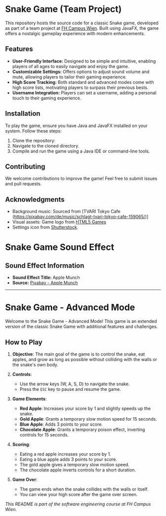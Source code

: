 # Snake Game (Team Project)

This repository hosts the source code for a classic Snake game, developed as part of a team project at [FH Campus Wien](https://www.fh-campuswien.ac.at/).
Built using JavaFX, the game offers a nostalgic gameplay experience with modern enhancements.

## Features

- **User-Friendly Interface:** Designed to be simple and intuitive, enabling players of all ages to easily navigate and enjoy the game.
- **Customizable Settings:** Offers options to adjust sound volume and mute, allowing players to tailor their gaming experience.
- **High Score Tracking:** Both standard and advanced modes come with high score lists, motivating players to surpass their previous bests.
- **Username Integration:** Players can set a username, adding a personal touch to their gaming experience.

## Installation

To play the game, ensure you have Java and JavaFX installed on your system. Follow these steps:

1. Clone the repository:
2. Navigate to the cloned directory.
3. Compile and run the game using a Java IDE or command-line tools.

## Contributing

We welcome contributions to improve the game! Feel free to submit issues and pull requests.

## Acknowledgments

- Background music: Sourced from [TVARI Tokyo Cafe (https://pixabay.com/de/music/schlagt-tvari-tokyo-cafe-159065/)]
- Visual assets: Game logo from [HTML5 Games](https://html5-games.io)
- Settings icon from [Shutterstock](https://www.shutterstock.com).

# Snake Game Sound Effect
## Sound Effect Information
- **Sound Effect Title:** Apple Munch
- **Source:** [Pixabay - Apple Munch](https://pixabay.com/sound-effects/apple-munch-40169/)
 ---

# Snake Game - Advanced Mode

Welcome to the Snake Game - Advanced Mode! This game is an extended version of the classic Snake Game with additional features and challenges.

## How to Play

1. **Objective**: The main goal of the game is to control the snake, eat apples, and grow as long as possible without colliding with the walls or the snake's own body.

2. **Controls**:
   - Use the arrow keys (W, A, S, D) to navigate the snake.
   - Press the `ESC` key to pause and resume the game.

3. **Game Elements**:
   - **Red Apple**: Increases your score by 1 and slightly speeds up the snake.
   - **Gold Apple**: Grants a temporary slow motion speed for 15 seconds.
   - **Blue Apple**: Adds 3 points to your score.
   - **Chocolate Apple**: Grants a temporary poison effect, inverting controls for 15 seconds.

4. **Scoring**:
   - Eating a red apple increases your score by 1.
   - Eating a blue apple adds 3 points to your score.
   - The gold apple gives a temporary slow motion speed.
   - The chocolate apple inverts controls for a short duration.

5. **Game Over**:
   - The game ends when the snake collides with the walls or itself.
   - You can view your high score after the game over screen.

*This README is part of the software engineering course at FH Campus Wien.*

